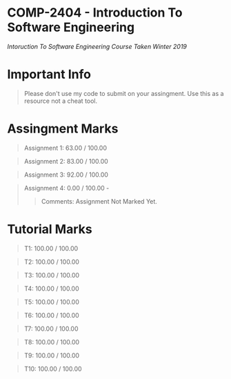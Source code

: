 # COMP-2404 - Introduction To Software Engineering 

*Intoruction To Software Engineering*
*Course Taken Winter 2019*

# Important Info 

>Please don't use my code to submit on your assingment. Use this as a resource not a cheat tool.   

# Assingment Marks  

>Assignment 1: 63.00 / 100.00

>Assignment 2: 83.00 / 100.00

>Assignment 3: 92.00 / 100.00

>Assignment 4: 0.00 / 100.00 -
>> Comments: 
>>Assignment Not Marked Yet.

# Tutorial Marks  

>T1:  100.00 / 100.00

>T2:  100.00 / 100.00

>T3:  100.00 / 100.00

>T4:  100.00 / 100.00

>T5:  100.00 / 100.00

>T6:  100.00 / 100.00

>T7:  100.00 / 100.00

>T8:  100.00 / 100.00

>T9:  100.00 / 100.00

>T10:  100.00 / 100.00

